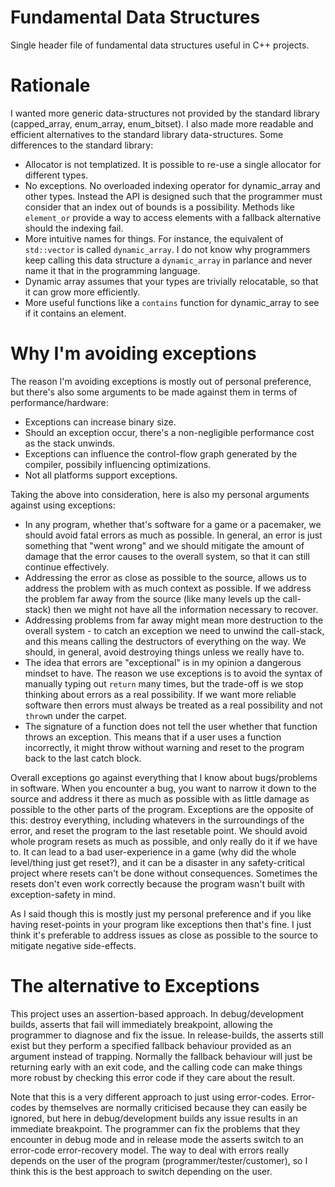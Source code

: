 # Fundamental Data Structures
Single header file of fundamental data structures useful in C++ projects. 

# Rationale

I wanted more generic data-structures not provided by the standard library (capped_array, enum_array, enum_bitset). I also made more readable and efficient alternatives to the standard library data-structures. Some differences to the standard library:

- Allocator is not templatized. It is possible to re-use a single allocator for different types.
- No exceptions. No overloaded indexing operator for dynamic_array and other types. Instead the API is designed such that the programmer must consider that an index out of bounds is a possibility. Methods like `element_or` provide a way to access elements with a fallback alternative should the indexing fail. 
- More intuitive names for things. For instance, the equivalent of `std::vector` is called `dynamic_array`. I do not know why programmers keep calling this data structure a `dynamic_array` in parlance and never name it that in the programming language.
- Dynamic array assumes that your types are trivially relocatable, so that it can grow more efficiently. 
- More useful functions like a `contains` function for dynamic_array to see if it contains an element. 

# Why I'm avoiding exceptions

The reason I'm avoiding exceptions is mostly out of personal preference, but there's also some arguments to be made against them in terms of performance/hardware:
- Exceptions can increase binary size.
- Should an exception occur, there's a non-negligible performance cost as the stack unwinds. 
- Exceptions can influence the control-flow graph generated by the compiler, possibily influencing optimizations. 
- Not all platforms support exceptions. 

Taking the above into consideration, here is also my personal arguments against using exceptions:
- In any program, whether that's software for a game or a pacemaker, we should avoid fatal errors as much as possible. In general, an error is just something that "went wrong" and we should mitigate the amount of damage that the error causes to the overall system, so that it can still continue effectively. 
- Addressing the error as close as possible to the source, allows us to address the problem with as much context as possible. If we address the problem far away from the source (like many levels up the call-stack) then we might not have all the information necessary to recover. 
- Addressing problems from far away might mean more destruction to the overall system - to catch an exception we need to unwind the call-stack, and this means calling the destructors of everything on the way. We should, in general, avoid destroying things unless we really have to. 
- The idea that errors are "exceptional" is in my opinion a dangerous mindset to have. The reason we use exceptions is to avoid the syntax of manually typing out `return` many times, but the trade-off is we stop thinking about errors as a real possibility. If we want more reliable software then errors must always be treated as a real possibility and not `throw`n under the carpet.
- The signature of a function does not tell the user whether that function throws an exception. This means that if a user uses a function incorrectly, it might throw without warning and reset to the program back to the last catch block. 

Overall exceptions go against everything that I know about bugs/problems in software. When you encounter a bug, you want to narrow it down to the source and address it there as much as possible with as little damage as possible to the other parts of the program. Exceptions are the opposite of this: destroy everything, including whatevers in the surroundings of the error, and reset the program to the last resetable point. We should avoid whole program resets as much as possible, and only really do it if we have to. It can lead to a bad user-experience in a game (why did the whole level/thing just get reset?), and it can be a disaster in any safety-critical project where resets can't be done without consequences. Sometimes the resets don't even work correctly because the program wasn't built with exception-safety in mind.

As I said though this is mostly just my personal preference and if you like having reset-points in your program like exceptions then that's fine. I just think it's preferable to address issues as close as possible to the source to mitigate negative side-effects. 

# The alternative to Exceptions

This project uses an assertion-based approach. In debug/development builds, asserts that fail will immediately breakpoint, allowing the programmer to diagnose and fix the issue. In release-builds, the asserts still exist but they perform a specified fallback behaviour provided as an argument instead of trapping. Normally the fallback behaviour will just be returning early with an exit code, and the calling code can make things more robust by checking this error code if they care about the result. 

Note that this is a very different approach to just using error-codes. Error-codes by themselves are normally criticised because they can easily be ignored, but here in debug/development builds any issue results in an immediate breakpoint. The programmer can fix the problems that they encounter in debug mode and in release mode the asserts switch to an error-code error-recovery model. The way to deal with errors really depends on the user of the program (programmer/tester/customer), so I think this is the best approach to switch depending on the user. 
